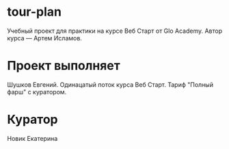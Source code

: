 # tour-plan

Учебный проект для практики на курсе Веб Старт от Glo Academy. Автор курса — Артем Исламов.

# Проект выполняет

Шушков Евгений. Одинацатый поток курса Веб Старт. Тариф "Полный фарш" с куратором.

# Куратор

Новик Екатерина
